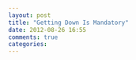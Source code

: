 ```yaml
---
layout: post
title: "Getting Down Is Mandatory"
date: 2012-08-26 16:55
comments: true
categories: 
---
```


